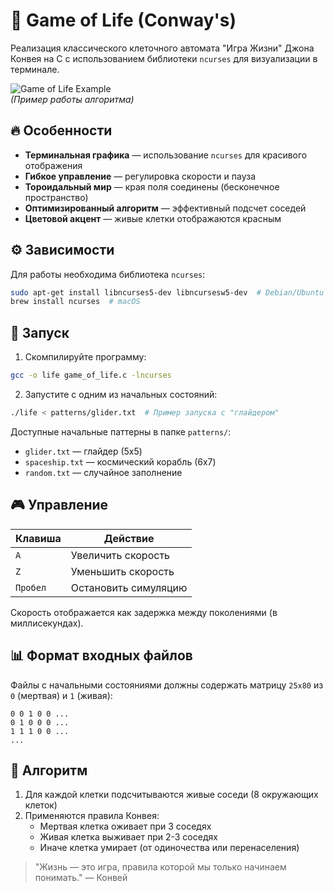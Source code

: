 # 🧬 Game of Life (Conway's)

Реализация классического клеточного автомата "Игра Жизни" Джона Конвея на C с использованием библиотеки `ncurses` для визуализации в терминале.

![Game of Life Example](https://upload.wikimedia.org/wikipedia/ru/3/3e/Game_of_life_animated_glider.gif)  
*(Пример работы алгоритма)*

## 🔥 Особенности

- **Терминальная графика** — использование `ncurses` для красивого отображения
- **Гибкое управление** — регулировка скорости и пауза
- **Тороидальный мир** — края поля соединены (бесконечное пространство)
- **Оптимизированный алгоритм** — эффективный подсчет соседей
- **Цветовой акцент** — живые клетки отображаются красным

## ⚙️ Зависимости

Для работы необходима библиотека `ncurses`:

```bash
sudo apt-get install libncurses5-dev libncursesw5-dev  # Debian/Ubuntu
brew install ncurses  # macOS
```

## 🚀 Запуск

1. Скомпилируйте программу:

```bash
gcc -o life game_of_life.c -lncurses
```

2. Запустите с одним из начальных состояний:

```bash
./life < patterns/glider.txt  # Пример запуска с "глайдером"
```

Доступные начальные паттерны в папке `patterns/`:
- `glider.txt` — глайдер (5x5)
- `spaceship.txt` — космический корабль (6x7)
- `random.txt` — случайное заполнение

## 🎮 Управление

| Клавиша | Действие                |
|---------|-------------------------|
| `A`     | Увеличить скорость      |
| `Z`     | Уменьшить скорость      |
| `Пробел`| Остановить симуляцию    |

Скорость отображается как задержка между поколениями (в миллисекундах).

## 📊 Формат входных файлов

Файлы с начальными состояниями должны содержать матрицу `25x80` из `0` (мертвая) и `1` (живая):

```
0 0 1 0 0 ...
0 1 0 0 0 ...
1 1 1 0 0 ...
...
```

## 🧠 Алгоритм

1. Для каждой клетки подсчитываются живые соседи (8 окружающих клеток)
2. Применяются правила Конвея:
   - Мертвая клетка оживает при 3 соседях
   - Живая клетка выживает при 2-3 соседях
   - Иначе клетка умирает (от одиночества или перенаселения)

> "Жизнь — это игра, правила которой мы только начинаем понимать." — Конвей